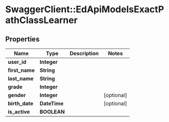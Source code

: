 # SwaggerClient::EdApiModelsExactPathClassLearner

## Properties
Name | Type | Description | Notes
------------ | ------------- | ------------- | -------------
**user_id** | **Integer** |  | 
**first_name** | **String** |  | 
**last_name** | **String** |  | 
**grade** | **Integer** |  | 
**gender** | **Integer** |  | [optional] 
**birth_date** | **DateTime** |  | [optional] 
**is_active** | **BOOLEAN** |  | 


